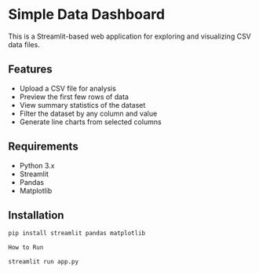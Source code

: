 # Simple Data Dashboard

This is a Streamlit-based web application for exploring and visualizing CSV data files.

## Features

- Upload a CSV file for analysis  
- Preview the first few rows of data  
- View summary statistics of the dataset  
- Filter the dataset by any column and value  
- Generate line charts from selected columns  

## Requirements

- Python 3.x  
- Streamlit  
- Pandas  
- Matplotlib  

## Installation

```bash
pip install streamlit pandas matplotlib

How to Run

streamlit run app.py